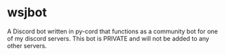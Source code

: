 # wsjbot

A Discord bot written in py-cord that functions as a community bot for one of my discord servers. This bot is PRIVATE and will not be added to any other servers.
